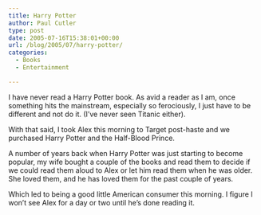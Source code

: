 ```yaml
---
title: Harry Potter
author: Paul Cutler
type: post
date: 2005-07-16T15:38:01+00:00
url: /blog/2005/07/harry-potter/
categories:
  - Books
  - Entertainment

---
```

I have never read a Harry Potter book. As avid a reader as I am, once something hits the mainstream, especially so ferociously, I just have to be different and not do it. (I&#8217;ve never seen Titanic either).

With that said, I took Alex this morning to Target post-haste and we purchased Harry Potter and the Half-Blood Prince.

A number of years back when Harry Potter was just starting to become popular, my wife bought a couple of the books and read them to decide if we could read them aloud to Alex or let him read them when he was older. She loved them, and he has loved them for the past couple of years.

Which led to being a good little American consumer this morning. I figure I won&#8217;t see Alex for a day or two until he&#8217;s done reading it.